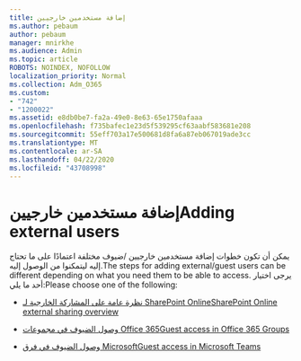 ```yaml
---
title: إضافة مستخدمين خارجيين
ms.author: pebaum
author: pebaum
manager: mnirkhe
ms.audience: Admin
ms.topic: article
ROBOTS: NOINDEX, NOFOLLOW
localization_priority: Normal
ms.collection: Adm_O365
ms.custom:
- "742"
- "1200022"
ms.assetid: e8db0be7-fa2a-49e0-8e63-65e1750afaaa
ms.openlocfilehash: f735bafec1e23d5f539295cf63aabf583681e208
ms.sourcegitcommit: 55eff703a17e500681d8fa6a87eb067019ade3cc
ms.translationtype: MT
ms.contentlocale: ar-SA
ms.lasthandoff: 04/22/2020
ms.locfileid: "43708998"
---
```

# <a name="adding-external-users"></a><span data-ttu-id="25e60-102">إضافة مستخدمين خارجيين</span><span class="sxs-lookup"><span data-stu-id="25e60-102">Adding external users</span></span>

<span data-ttu-id="25e60-103">يمكن أن تكون خطوات إضافة مستخدمين خارجيين /ضيوف مختلفة اعتمادًا على ما تحتاج إليه ليتمكنوا من الوصول إليه.</span><span class="sxs-lookup"><span data-stu-id="25e60-103">The steps for adding external/guest users can be different depending on what you need them to be able to access.</span></span> <span data-ttu-id="25e60-104">يرجى اختيار أحد ما يلي:</span><span class="sxs-lookup"><span data-stu-id="25e60-104">Please choose one of the following:</span></span>
  
- [<span data-ttu-id="25e60-105">نظرة عامة على المشاركة الخارجية لـ SharePoint Online</span><span class="sxs-lookup"><span data-stu-id="25e60-105">SharePoint Online external sharing overview</span></span>](https://docs.microsoft.com/sharepoint/external-sharing-overview)

- [<span data-ttu-id="25e60-106">وصول الضيوف في مجموعات Office 365</span><span class="sxs-lookup"><span data-stu-id="25e60-106">Guest access in Office 365 Groups</span></span>](https://support.office.com/article/guest-access-in-office-365-groups-bfc7a840-868f-4fd6-a390-f347bf51aff6)

- [<span data-ttu-id="25e60-107">وصول الضيوف في فرق Microsoft</span><span class="sxs-lookup"><span data-stu-id="25e60-107">Guest access in Microsoft Teams</span></span>](https://docs.microsoft.com/microsoftteams/guest-access-checklist)
